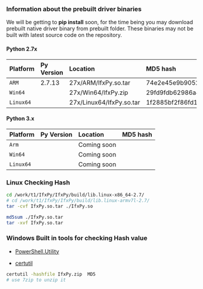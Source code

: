 

### Information about the prebuilt driver binaries

We will be getting to **pip install** soon, for the time being you may download prebuilt native driver binary from prebuilt folder. These binaries may not be built with latest source code on the repository. 


#### Python 2.7x 
| **Platform** | **Py Version** |     **Location**          | **MD5 hash**
|:-------------|:---------------|:--------------------------|:--------------------------------
| `ARM`        |   2.7.13       |  27x/ARM/IfxPy.so.tar     | 74e2e45e9b9052ad373d0b9ea4a6410a
| `Win64`      |                |  27x/Win64/IfxPy.zip      | 29fd9fdb62986a48a6d1e8416aab7c2d
| `Linux64`    |                | 27x/Linux64/IfxPy.so.tar  | 1f2885bf2f86fd1677e0a0286d8ef4c6


#### Python 3.x 
| **Platform** | **Py Version** |     **Location**          | **MD5 hash**
|:-------------|:---------------|:--------------------------|:--------------------------------
| `Arm`        |                |     Coming soon           | 
| `Win64`      |                |     Coming soon           |
| `Linux64`    |                |     Coming soon           |



###  Linux Checking Hash
```bash
cd /work/t1/IfxPy/IfxPy/build/lib.linux-x86_64-2.7/
# cd /work/t1/IfxPy/IfxPy/build/lib.linux-armv7l-2.7/
tar -cvf IfxPy.so.tar ./IfxPy.so

md5sum ./IfxPy.so.tar
tar -xvf IfxPy.so.tar
```


### Windows Built in tools for checking Hash value
* [PowerShell.Utility](https://docs.microsoft.com/en-us/powershell/module/Microsoft.PowerShell.Utility/Get-FileHash?view=powershell-5.1)

* [certutil](https://technet.microsoft.com/library/cc732443.aspx)
```bash
certutil -hashfile IfxPy.zip  MD5
# use 7zip to unzip it 
```

